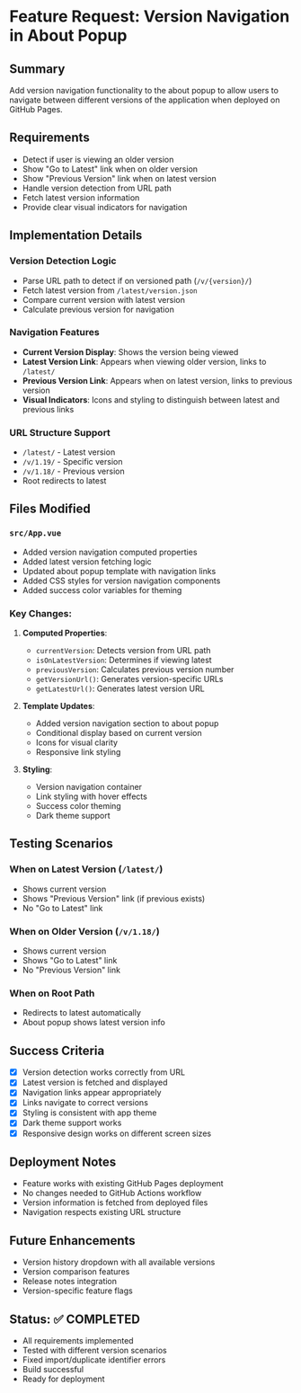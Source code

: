 # Feature Request: Version Navigation in About Popup

## Summary
Add version navigation functionality to the about popup to allow users to navigate between different versions of the application when deployed on GitHub Pages.

## Requirements
- Detect if user is viewing an older version
- Show "Go to Latest" link when on older version
- Show "Previous Version" link when on latest version
- Handle version detection from URL path
- Fetch latest version information
- Provide clear visual indicators for navigation

## Implementation Details

### Version Detection Logic
- Parse URL path to detect if on versioned path (`/v/{version}/`)
- Fetch latest version from `/latest/version.json`
- Compare current version with latest version
- Calculate previous version for navigation

### Navigation Features
- **Current Version Display**: Shows the version being viewed
- **Latest Version Link**: Appears when viewing older version, links to `/latest/`
- **Previous Version Link**: Appears when on latest version, links to previous version
- **Visual Indicators**: Icons and styling to distinguish between latest and previous links

### URL Structure Support
- `/latest/` - Latest version
- `/v/1.19/` - Specific version
- `/v/1.18/` - Previous version
- Root redirects to latest

## Files Modified

### `src/App.vue`
- Added version navigation computed properties
- Added latest version fetching logic
- Updated about popup template with navigation links
- Added CSS styles for version navigation components
- Added success color variables for theming

### Key Changes:
1. **Computed Properties**:
   - `currentVersion`: Detects version from URL path
   - `isOnLatestVersion`: Determines if viewing latest
   - `previousVersion`: Calculates previous version number
   - `getVersionUrl()`: Generates version-specific URLs
   - `getLatestUrl()`: Generates latest version URL

2. **Template Updates**:
   - Added version navigation section to about popup
   - Conditional display based on current version
   - Icons for visual clarity
   - Responsive link styling

3. **Styling**:
   - Version navigation container
   - Link styling with hover effects
   - Success color theming
   - Dark theme support

## Testing Scenarios

### When on Latest Version (`/latest/`)
- Shows current version
- Shows "Previous Version" link (if previous exists)
- No "Go to Latest" link

### When on Older Version (`/v/1.18/`)
- Shows current version
- Shows "Go to Latest" link
- No "Previous Version" link

### When on Root Path
- Redirects to latest automatically
- About popup shows latest version info

## Success Criteria
- [x] Version detection works correctly from URL
- [x] Latest version is fetched and displayed
- [x] Navigation links appear appropriately
- [x] Links navigate to correct versions
- [x] Styling is consistent with app theme
- [x] Dark theme support works
- [x] Responsive design works on different screen sizes

## Deployment Notes
- Feature works with existing GitHub Pages deployment
- No changes needed to GitHub Actions workflow
- Version information is fetched from deployed files
- Navigation respects existing URL structure

## Future Enhancements
- Version history dropdown with all available versions
- Version comparison features
- Release notes integration
- Version-specific feature flags

## Status: ✅ COMPLETED
- All requirements implemented
- Tested with different version scenarios
- Fixed import/duplicate identifier errors
- Build successful
- Ready for deployment

